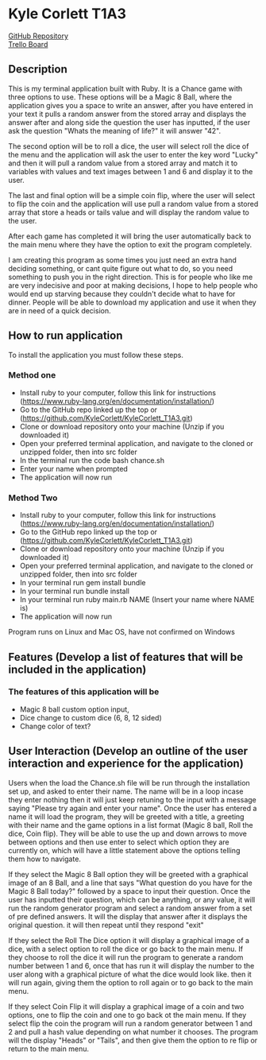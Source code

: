 # Kyle Corlett T1A3

[GitHub Repository](https://github.com/KyleCorlett/KyleCorlett_T1A3.git)  
[Trello Board](https://trello.com/b/NLdi1A2S/kylecorlettt1a3)

## Description

This is my terminal application built with Ruby. It is a Chance game with three options to use. These options will be a Magic 8 Ball, where the application gives you a space to write an answer, after you have entered in your text it pulls a random answer from the stored array and displays the answer after and along side the question the user has inputted, if the user ask the question "Whats the meaning of life?" it will answer "42".

The second option will be to roll a dice, the user will select roll the dice of the menu and the application will ask the user to enter the key word "Lucky" and then it will pull a random value from a stored array and match it to variables with values and text images between 1 and 6 and display it to the user. 

The last and final option will be a simple coin flip, where the user will select to flip the coin and the application will use pull a random value from a stored array that store a heads or tails value and will display the random value to the user.

After each game has completed it will bring the user automatically back to the main menu where they have the option to exit the program completely.

I am creating this program as some times you just need an extra hand deciding something, or cant quite figure out what to do, so you need something to push you in the right direction. This is for people who like me are very indecisive and poor at making decisions, I hope to help people who would end up starving because they couldn't decide what to have for dinner. People will be able to download my application and use it when they are in need of a quick decision.

## How to run application

To install the application you must follow these steps.

### Method one

- Install ruby to your computer, follow this link for instructions (<https://www.ruby-lang.org/en/documentation/installation/>)
- Go to the GitHub repo linked up the top or (<https://github.com/KyleCorlett/KyleCorlett_T1A3.git>)
- Clone or download repository onto your machine (Unzip if you downloaded it)
- Open your preferred terminal application, and navigate to the cloned or unzipped folder, then into src folder
- In the terminal run the code bash chance.sh
- Enter your name when prompted
- The application will now run

### Method Two

- Install ruby to your computer, follow this link for instructions (<https://www.ruby-lang.org/en/documentation/installation/>)
- Go to the GitHub repo linked up the top or (<https://github.com/KyleCorlett/KyleCorlett_T1A3.git>)
- Clone or download repository onto your machine (Unzip if you downloaded it)
- Open your preferred terminal application, and navigate to the cloned or unzipped folder, then into src folder
- In your terminal run gem install bundle
- In your terminal run bundle install
- In your terminal run ruby main.rb NAME (Insert your name where NAME is)
- The application will now run

Program runs on Linux and Mac OS, have not confirmed on Windows

## Features (Develop a list of features that will be included in the application)

### The features of this application will be

- Magic 8 ball custom option input,
- Dice change to custom dice (6, 8, 12 sided)
- Change color of text?

## User Interaction (Develop an outline of the user interaction and experience for the application)

Users when the load the Chance.sh file will be run through the installation set up, and asked to enter their name. The name will be in a loop incase they enter nothing then it will just keep retuning to the input with a message saying "Please try again and enter your name". Once the user has entered a name it will load the program, they will be greeted with a title, a greeting with their name and the game options in a list format (Magic 8 ball, Roll the dice, Coin flip). They will be able to use the up and down arrows to move between options and then use enter to select which option they are currently on, which will have a little statement above the options telling them how to navigate.

If they select the Magic 8 Ball option they will be greeted with a graphical image of an 8 Ball, and a line that says "What question do you have for the Magic 8 Ball today?" followed by a space to input their question. Once the user has inputted their question, which can be anything, or any value, it will run the random generator program and select a random answer from a set of pre defined answers. It will the display that answer after it displays the original question. it will then repeat until they respond "exit"

If they select the Roll The Dice option it will display a graphical image of a dice, with a select option to roll the dice or go back to the main menu. If they choose to roll the dice it will run the program to generate a random number between 1 and 6, once that has run it will display the number to the user along with a graphical picture of what the dice would look like. then it will run again, giving them the option to roll again or to go back to the main menu.

If they select Coin Flip it will display a graphical image of a coin and two options, one to flip the coin and one to go back ot the main menu. If they select flip the coin the program will run a random generator between 1 and 2 and pull a hash value depending on what number it chooses. The program will the display "Heads" or "Tails", and then give them the option to re flip or return to the main menu.

